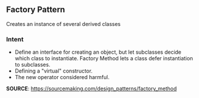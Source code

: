 ## Factory Pattern
Creates an instance of several derived classes

### Intent
- Define an interface for creating an object, but let subclasses decide which class to instantiate. Factory Method lets a class defer instantiation to subclasses.
- Defining a "virtual" constructor.
- The new operator considered harmful.

**SOURCE**: https://sourcemaking.com/design_patterns/factory_method
